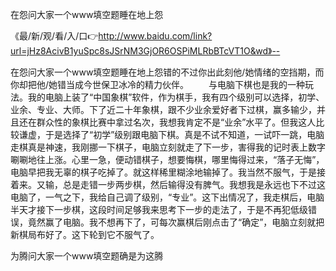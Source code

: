 在怨问大家一个www填空题睡在地上怨

《最/新/观/看/入/口👉http://www.baidu.com/link?url=jHz8AcivB1yuSpc8sJSrNM3GjOR6OSPiMLRbBTcVT1O&wd》--

在怨问大家一个www填空题睡在地上怨错的不过你出此刻他/她情绪的空挡期，而你却把他/她错当成今世保卫冰冷的精力伙伴。
　　与电脑下棋也是我的一种玩法。我的电脑上装了“中国象棋”软件，作为棋手，我有四个级别可以选择，初学、业余、专业、大师。下了近二十年象棋，跟不少业余爱好者下过棋，赢多输少，并且还在群众性的象棋比赛中拿过名次，我想我肯定不是“业余”水平了。但我这人比较谦虚，于是选择了“初学”级别跟电脑下棋。真是不试不知道，一试吓一跳，电脑走棋真是神速，我刚挪一下棋子，电脑立刻就走了下一步，害得我的记时表上数字唰唰地往上涨。心里一急，便动错棋子，想要悔棋，哪里悔得过来，“落子无悔”，电脑早把我无辜的棋子吃掉了。就这样稀里糊涂地输掉了。我当然不服气，于是接着来。又输，总是走错一步两步棋，然后输得没有脾气。我想我是永远也下不过这电脑了，一气之下，我给自己调了级别，“专业”。这下出情况了，我走棋后，电脑半天才接下一步棋，这段时间足够我来思考下一步的走法了，于是不再犯低级错误，竟然赢了电脑。我不想再下了，可每次赢棋后刚点击了“确定”，电脑立刻就把新棋局布好了。这下轮到它不服气了。





为腾问大家一个www填空题确是为这腾
